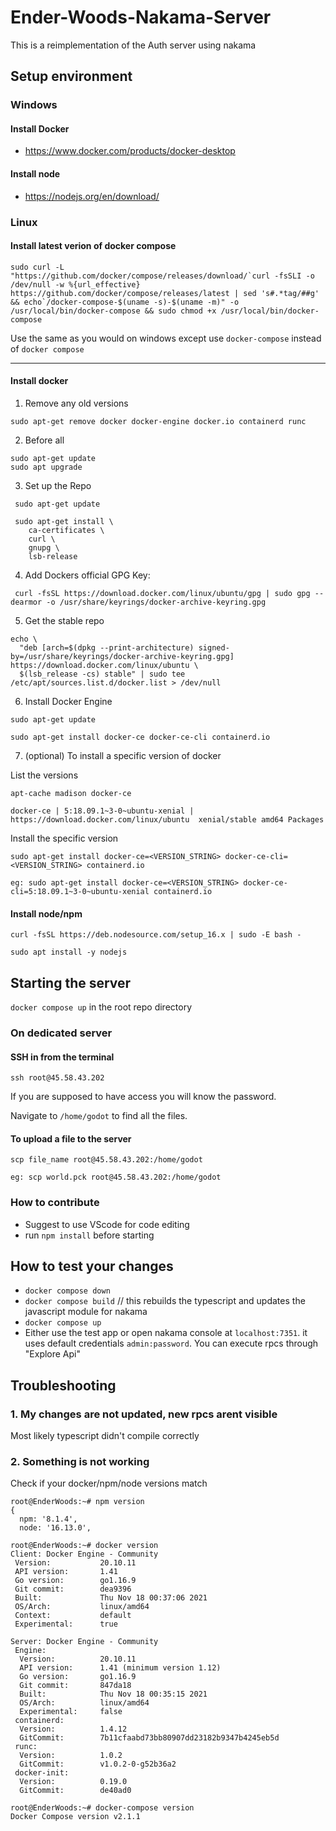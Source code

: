 # Ender-Woods-Nakama-Server
This is a reimplementation of the Auth server using nakama

## Setup environment
### Windows
#### Install Docker
 - https://www.docker.com/products/docker-desktop
#### Install node
 - https://nodejs.org/en/download/
### Linux
#### Install latest verion of docker compose

```
sudo curl -L "https://github.com/docker/compose/releases/download/`curl -fsSLI -o /dev/null -w %{url_effective} https://github.com/docker/compose/releases/latest | sed 's#.*tag/##g' && echo`/docker-compose-$(uname -s)-$(uname -m)" -o /usr/local/bin/docker-compose && sudo chmod +x /usr/local/bin/docker-compose
```

Use the same as you would on windows except use `docker-compose` instead of `docker compose`

----------------------------------------------------------------------------

#### Install docker
  1. Remove any old versions

```sudo apt-get remove docker docker-engine docker.io containerd runc```

  2. Before all
```
sudo apt-get update
sudo apt upgrade
```

  3. Set up the Repo

```
 sudo apt-get update

 sudo apt-get install \
    ca-certificates \
    curl \
    gnupg \
    lsb-release
```

  4. Add Dockers official GPG Key:

```
 curl -fsSL https://download.docker.com/linux/ubuntu/gpg | sudo gpg --dearmor -o /usr/share/keyrings/docker-archive-keyring.gpg
```

  5. Get the stable repo

```
echo \
  "deb [arch=$(dpkg --print-architecture) signed-by=/usr/share/keyrings/docker-archive-keyring.gpg] https://download.docker.com/linux/ubuntu \
  $(lsb_release -cs) stable" | sudo tee /etc/apt/sources.list.d/docker.list > /dev/null
```

  6. Install Docker Engine

```
sudo apt-get update

sudo apt-get install docker-ce docker-ce-cli containerd.io

```

  7. (optional) To install a specific version of docker

List the versions
```
apt-cache madison docker-ce

docker-ce | 5:18.09.1~3-0~ubuntu-xenial | https://download.docker.com/linux/ubuntu  xenial/stable amd64 Packages
```

Install the specific version
```
sudo apt-get install docker-ce=<VERSION_STRING> docker-ce-cli=<VERSION_STRING> containerd.io

eg: sudo apt-get install docker-ce=<VERSION_STRING> docker-ce-cli=5:18.09.1~3-0~ubuntu-xenial containerd.io
```

#### Install node/npm

```
curl -fsSL https://deb.nodesource.com/setup_16.x | sudo -E bash -
```
```
sudo apt install -y nodejs
```


## Starting the server
`docker compose up` in the root repo directory
### On dedicated server
#### SSH in from the terminal
```
ssh root@45.58.43.202
```
If you are supposed to have access you will know the password. 

Navigate to `/home/godot` to find all the files.

#### To upload a file to the server
```
scp file_name root@45.58.43.202:/home/godot

eg: scp world.pck root@45.58.43.202:/home/godot
```

### How to contribute
 - Suggest to use VScode for code editing
 - run `npm install` before starting
## How to test your changes
 - `docker compose down`
 - `docker compose build` // this rebuilds the typescript and updates the javascript module for nakama
 - `docker compose up`
 - Either use the test app or open nakama console at `localhost:7351`. it uses default credentials `admin:password`.
 You can execute rpcs through "Explore Api"
## Troubleshooting
### 1. My changes are not updated, new rpcs arent visible
Most likely typescript didn't compile correctly
### 2. Something is not working
Check if your docker/npm/node versions match

```
root@EnderWoods:~# npm version
{
  npm: '8.1.4',
  node: '16.13.0',
```

```
root@EnderWoods:~# docker version
Client: Docker Engine - Community
 Version:           20.10.11
 API version:       1.41
 Go version:        go1.16.9
 Git commit:        dea9396
 Built:             Thu Nov 18 00:37:06 2021
 OS/Arch:           linux/amd64
 Context:           default
 Experimental:      true

Server: Docker Engine - Community
 Engine:
  Version:          20.10.11
  API version:      1.41 (minimum version 1.12)
  Go version:       go1.16.9
  Git commit:       847da18
  Built:            Thu Nov 18 00:35:15 2021
  OS/Arch:          linux/amd64
  Experimental:     false
 containerd:
  Version:          1.4.12
  GitCommit:        7b11cfaabd73bb80907dd23182b9347b4245eb5d
 runc:
  Version:          1.0.2
  GitCommit:        v1.0.2-0-g52b36a2
 docker-init:
  Version:          0.19.0
  GitCommit:        de40ad0
```

```
root@EnderWoods:~# docker-compose version
Docker Compose version v2.1.1
```
